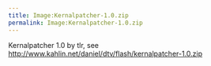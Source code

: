 ```yaml
---
title: Image:Kernalpatcher-1.0.zip
permalink: Image:Kernalpatcher-1.0.zip
---
```


Kernalpatcher 1.0 by tlr, see
<http://www.kahlin.net/daniel/dtv/flash/kernalpatcher-1.0.zip>
